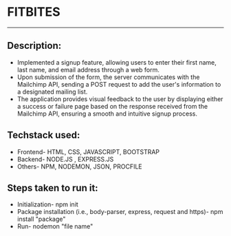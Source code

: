 # FITBITES

<hr/>

<h2 align="left">Description:</h2>
<ul>
<li align="left">Implemented a signup feature, allowing users to enter their first name, last name, and email address through a web form.</li>
<li align="left">Upon submission of the form, the server communicates with the Mailchimp API, sending a POST request to add the user's information to a designated mailing list.</li>
<li align="left">The application provides visual feedback to the user by displaying either a success or failure page based on the response received from the Mailchimp API, ensuring a smooth and intuitive signup process.</li>
</ul>

<h2 align="left">Techstack used:</h2>
<ul>
<li align="left">Frontend- HTML, CSS, JAVASCRIPT, BOOTSTRAP</li>
<li align="left">Backend- NODE.JS , EXPRESS.JS </li>
<li align="left">Others- NPM, NODEMON, JSON, PROCFILE </li>
</ul>

<h2 align="left">Steps taken to run it:</h2>
<ul>
<li align="left">Initialization- npm init</li>
<li align="left">Package installation (i.e., body-parser, express, request and https)- npm install "package"</li>
<li align="left">Run- nodemon "file name"</li>
</ul>

